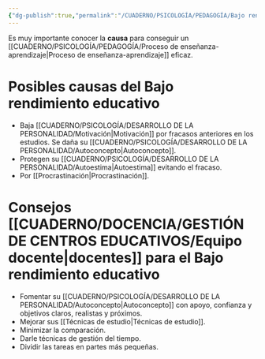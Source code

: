 ```yaml
---
{"dg-publish":true,"permalink":"/CUADERNO/PSICOLOGÍA/PEDAGOGÍA/Bajo rendimiento educativo/"}
---
```


Es muy importante conocer la **causa** para conseguir un [[CUADERNO/PSICOLOGÍA/PEDAGOGÍA/Proceso de enseñanza-aprendizaje\|Proceso de enseñanza-aprendizaje]] eficaz.

# Posibles causas del Bajo rendimiento educativo
- Baja [[CUADERNO/PSICOLOGÍA/DESARROLLO DE LA PERSONALIDAD/Motivación\|Motivación]] por fracasos anteriores en los estudios. Se daña su [[CUADERNO/PSICOLOGÍA/DESARROLLO DE LA PERSONALIDAD/Autoconcepto\|Autoconcepto]].
- Protegen su [[CUADERNO/PSICOLOGÍA/DESARROLLO DE LA PERSONALIDAD/Autoestima\|Autoestima]] evitando el fracaso.
- Por [[Procrastinación\|Procrastinación]].

# Consejos [[CUADERNO/DOCENCIA/GESTIÓN DE CENTROS EDUCATIVOS/Equipo docente\|docentes]] para el Bajo rendimiento educativo
- Fomentar su [[CUADERNO/PSICOLOGÍA/DESARROLLO DE LA PERSONALIDAD/Autoconcepto\|Autoconcepto]] con apoyo, confianza y objetivos claros, realistas y próximos.
- Mejorar sus [[Técnicas de estudio\|Técnicas de estudio]].
- Minimizar la comparación.
- Darle técnicas de gestión del tiempo.
- Dividir las tareas en partes más pequeñas.